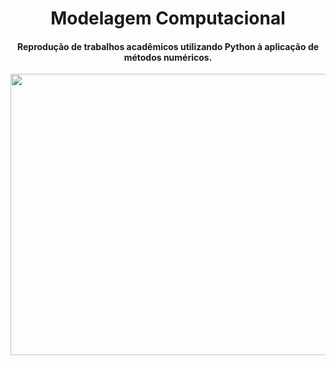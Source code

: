 <h1 align="center">Modelagem Computacional</h1>

<h4 align="center">Reprodução de trabalhos acadêmicos utilizando Python à aplicação de métodos numéricos. </h4>

<p align="center">
  <img width="800" height="450" src="https://user-images.githubusercontent.com/59098432/236824727-89590acf-0de4-4fb4-9e0f-37522775c819.png">
</p>

